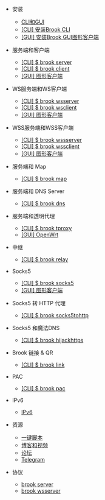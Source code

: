 * 安装

    * [CLI和GUI](README.md)
    * [[CLI] 安装Brook CLI](install-cli.md)
    * [[GUI] 安装Brook GUI图形客户端](install-gui-client.md)

* 服务端和客户端

    * [[CLI] $ brook server](brook-server.md)
    * [[CLI] $ brook client](brook-client.md)
    * [[GUI] 图形客户端](brook-client-gui.md)

* WS服务端和WS客户端

    * [[CLI] $ brook wsserver](brook-wsserver.md)
    * [[CLI] $ brook wsclient](brook-wsclient.md)
    * [[GUI] 图形客户端](brook-wsclient-gui.md)

* WSS服务端和WSS客户端

    * [[CLI] $ brook wssserver](brook-wssserver.md)
    * [[CLI] $ brook wssclient](brook-wssclient.md)
    * [[GUI] 图形客户端](brook-wssclient-gui.md)

* 服务端和 Map

    * [[CLI] $ brook map](brook-map.md)

* 服务端和 DNS Server

    * [[CLI] $ brook dns](brook-dns.md)

* 服务端和透明代理

    * [[CLI] $ brook tproxy](brook-tproxy.md)
    * [[GUI] OpenWrt](brook-tproxy-gui.md)

* 中继

    * [[CLI] $ brook relay](brook-relay.md)

* Socks5

    * [[CLI] $ brook socks5](brook-socks5.md)
    * [[GUI] 图形客户端](socks5-client-gui.md)

* Socks5 转 HTTP 代理

    * [[CLI] $ brook socks5tohttp](brook-socks5tohttp.md)

* Socks5 和魔法DNS

    * [[CLI] $ brook hijackhttps](brook-hijackhttps.md)

* Brook 链接 & QR

    * [[CLI] $ brook link](brook-link.md)

* PAC

    * [[CLI] $ brook pac](brook-pac.md)

* IPv6

    * [IPv6](ipv6.md)

* 资源

    * [一键脚本](installscript.md)
    * [博客和视频](blogvideo.md)
    * [论坛](community.md)
    * [Telegram](telegram.md)

* 协议

    * [brook server](brook-server-spec.md)
    * [brook wsserver](brook-wsserver-spec.md)
